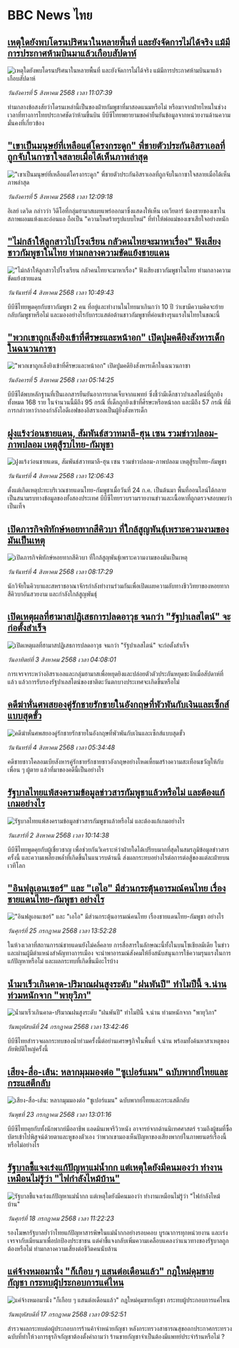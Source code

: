 # BBC News ไทย## [เหตุใดยังพบโดรนปริศนาในหลายพื้นที่ และยังจัดการไม่ได้จริง แม้มีการประกาศห้ามบินมาแล้วเกือบสัปดาห์ ](https://www.bbc.com/thai/articles/cy0qyggevg8o?at_medium=RSS&at_campaign=rss?at_campaign=githubrss)![เหตุใดยังพบโดรนปริศนาในหลายพื้นที่ และยังจัดการไม่ได้จริง แม้มีการประกาศห้ามบินมาแล้วเกือบสัปดาห์ ](https://ichef.bbci.co.uk/ace/ws/240/cpsprodpb/1556/live/ca95a9d0-71e9-11f0-a1e8-610c1441d003.jpg)_วันอังคารที่ 5 สิงหาคม 2568 เวลา 11:07:39_ท่ามกลางข้อสงสัยว่าโดรนเหล่านี้เป็นของฝ่ายกัมพูชาที่มาสอดแนมหรือไม่ หรือมาจากฝ่ายไหนในช่วงเวลาที่ทางการไทยประกาศชัดว่าห้ามขึ้นบิน บีบีซีไทยพยายามขอคำยืนยันข้อมูลจากหน่วยงานด้านความมั่นคงที่เกี่ยวข้อง## ["เขาเป็นมนุษย์ที่เหลือแต่โครงกระดูก" พี่ชายตัวประกันอิสราเอลที่ถูกจับในกาซาใจสลายเมื่อได้เห็นภาพล่าสุด](https://www.bbc.com/thai/articles/cyvnq721e58o?at_medium=RSS&at_campaign=rss?at_campaign=githubrss)!["เขาเป็นมนุษย์ที่เหลือแต่โครงกระดูก" พี่ชายตัวประกันอิสราเอลที่ถูกจับในกาซาใจสลายเมื่อได้เห็นภาพล่าสุด](https://ichef.bbci.co.uk/ace/ws/240/cpsprodpb/40f2/live/10b5a0c0-71c5-11f0-89ea-4d6f9851f623.jpg)_วันอังคารที่ 5 สิงหาคม 2568 เวลา 12:09:18_อิเลย์ เดวิด กล่าวว่า วิดีโอที่กลุ่มฮามาสเผยแพร่ออกมาซึ่งแสดงให้เห็น เอเวียตาร์ น้องชายของเขาในสภาพผอมแห้งและอ่อนแอ ถือเป็น "ความโหดร้ายรูปแบบใหม่" ที่ทำให้พ่อแม่ของเขาเสียใจอย่างหนัก## ["ไม่กล้าให้ลูกสาวไปโรงเรียน กลัวคนไทยจะมาหาเรื่อง" ฟังเสียงชาวกัมพูชาในไทย ท่ามกลางความขัดแย้งชายแดน](https://www.bbc.com/thai/articles/c0ql09z8zkvo?at_medium=RSS&at_campaign=rss?at_campaign=githubrss)!["ไม่กล้าให้ลูกสาวไปโรงเรียน กลัวคนไทยจะมาหาเรื่อง" ฟังเสียงชาวกัมพูชาในไทย ท่ามกลางความขัดแย้งชายแดน](https://ichef.bbci.co.uk/ace/ws/240/cpsprodpb/2f9d/live/de5e9ec0-6e99-11f0-af20-030418be2ca5.jpg)_วันจันทร์ที่ 4 สิงหาคม 2568 เวลา 10:49:43_บีบีซีไทยพูดคุยกับชาวกัมพูชา 2 คน ที่อยู่และทำงานในไทยมาเกินกว่า 10 ปี ว่าเขามีความคิดจะย้ายกลับกัมพูชาหรือไม่ และมองอย่างไรกับกระแสต่อต้านชาวกัมพูชาที่ค่อนข้างรุนแรงในไทยในขณะนี้## ["พวกเขาถูกเล็งยิงเข้าที่ศีรษะและหน้าอก" เปิดปูมคดียิงสังหารเด็กในฉนวนกาซา ](https://www.bbc.com/thai/articles/clyj8y7e5k9o?at_medium=RSS&at_campaign=rss?at_campaign=githubrss)!["พวกเขาถูกเล็งยิงเข้าที่ศีรษะและหน้าอก" เปิดปูมคดียิงสังหารเด็กในฉนวนกาซา ](https://ichef.bbci.co.uk/ace/ws/240/cpsprodpb/fbd3/live/2f7b8830-6d33-11f0-af20-030418be2ca5.jpg)_วันอังคารที่ 5 สิงหาคม 2568 เวลา 05:14:25_บีบีซีได้พบหลักฐานที่เป็นเอกสารยืนยันอาการบาดเจ็บจากแพทย์ ซึ่งชี้ว่ามีเด็กชาวปาเลสไตน์ที่ถูกยิงทั้งหมด 168 ราย ในจำนวนนี้มีถึง 95 กรณี ที่เด็กถูกยิงเข้าที่ศีรษะหรือหน้าอก และมีถึง 57 กรณี ที่มีการกล่าวหาว่ากองกำลังไอดีเอฟของอิสราเอลเป็นผู้ยิงสังหารเด็ก## [ฝูงแร้งว่อนชายแดน, สัมพันธ์สวาทมาลี-ฮุน เซน รวมข่าวปลอม-ภาพปลอม เหตุสู้รบไทย-กัมพูชา](https://www.bbc.com/thai/articles/cr5r2ed7pqjo?at_medium=RSS&at_campaign=rss?at_campaign=githubrss)![ฝูงแร้งว่อนชายแดน, สัมพันธ์สวาทมาลี-ฮุน เซน รวมข่าวปลอม-ภาพปลอม เหตุสู้รบไทย-กัมพูชา](https://ichef.bbci.co.uk/ace/ws/240/cpsprodpb/98a1/live/41a45d50-7118-11f0-8dbd-f3d32ebd3327.png)_วันจันทร์ที่ 4 สิงหาคม 2568 เวลา 12:06:43_ตั้งแต่เกิดเหตุปะทะบริเวณชายแดนไทย-กัมพูชาเมื่อวันที่ 24 ก.ค. เป็นต้นมา พื้นที่ออนไลน์ได้กลายเป็นสนามรบทางข้อมูลของทั้งสองประเทศ บีบีซีไทยรวบรวมรายงานข่าวและเนื้อหาที่ถูกตรวจสอบพบว่าเป็นเท็จ## [เปิดภารกิจพิทักษ์หอยทากสีคิวบา ที่ใกล้สูญพันธุ์เพราะความงามของมันเป็นเหตุ](https://www.bbc.com/thai/articles/cn5e2k6zdgdo?at_medium=RSS&at_campaign=rss?at_campaign=githubrss)![เปิดภารกิจพิทักษ์หอยทากสีคิวบา ที่ใกล้สูญพันธุ์เพราะความงามของมันเป็นเหตุ](https://ichef.bbci.co.uk/ace/ws/240/cpsprodpb/3d67/live/8dec6500-6ed3-11f0-ad0c-035b9044855d.jpg)_วันจันทร์ที่ 4 สิงหาคม 2568 เวลา 08:17:29_นักวิจัยในคิวบาและสหราชอาณาจักรกำลังทำงานร่วมกันเพื่อเปิดเผยความลับทางชีววิทยาของหอยทากสีคิวบาอันสวยงาม และกำลังใกล้สูญพันธุ์## [เปิดเหตุผลที่ฮามาสปฏิเสธการปลดอาวุธ จนกว่า "รัฐปาเลสไตน์" จะก่อตั้งสำเร็จ](https://www.bbc.com/thai/articles/c98ly234prjo?at_medium=RSS&at_campaign=rss?at_campaign=githubrss)![เปิดเหตุผลที่ฮามาสปฏิเสธการปลดอาวุธ จนกว่า "รัฐปาเลสไตน์" จะก่อตั้งสำเร็จ](https://ichef.bbci.co.uk/ace/ws/240/cpsprodpb/bccd/live/da2d7ce0-6fc5-11f0-8ffe-3df81ff67cb1.png)_วันอาทิตย์ที่ 3 สิงหาคม 2568 เวลา 04:08:01_การเจรจาระหว่างอิสราเอลและกลุ่มฮามาสเพื่อหยุดยิงและปล่อยตัวตัวประกันหยุดชะงักเมื่อสัปดาห์ที่แล้ว แล้วการรับรองรัฐปาเลสไตน์ของชาติตะวันตกบางประเทศจะเกิดขึ้นหรือไม่## [คดีฆ่าหั่นศพสยองคู่รักชายรักชายในอังกฤษที่พัวพันกับเงินและเซ็กส์แบบสุดขั้ว](https://www.bbc.com/thai/articles/ckgyz7wg4l5o?at_medium=RSS&at_campaign=rss?at_campaign=githubrss)![คดีฆ่าหั่นศพสยองคู่รักชายรักชายในอังกฤษที่พัวพันกับเงินและเซ็กส์แบบสุดขั้ว](https://ichef.bbci.co.uk/ace/ws/240/cpsprodpb/8357/live/18b28720-6234-11f0-b903-f515e3045d80.jpg)_วันจันทร์ที่ 4 สิงหาคม 2568 เวลา 05:34:48_คดีชายชาวโคลอมเบียสังหารคู่รักชายรักชายชาวอังกฤษอย่างโหดเหี้ยมสร้างความสะเทือนขวัญให้กับเพื่อน ๆ ผู้ตาย แล้วที่มาของคดีนี้เป็นอย่างไร## [รัฐบาลไทยแพ้สงครามข้อมูลข่าวสารกัมพูชาแล้วหรือไม่ และต้องแก้เกมอย่างไร](https://www.bbc.com/thai/articles/cvgn9vln435o?at_medium=RSS&at_campaign=rss?at_campaign=githubrss)![รัฐบาลไทยแพ้สงครามข้อมูลข่าวสารกัมพูชาแล้วหรือไม่ และต้องแก้เกมอย่างไร](https://ichef.bbci.co.uk/ace/ws/240/cpsprodpb/5bec/live/4c94aa70-6f7a-11f0-af20-030418be2ca5.jpg)_วันเสาร์ที่ 2 สิงหาคม 2568 เวลา 10:14:38_บีบีซีไทยพูดคุยกับผู้เชี่ยวชาญ เพื่อช่วยกันวิเคราะห์ว่าฝ่ายใดได้เปรียบมากที่สุดในสมรภูมิข้อมูลข่าวสารครั้งนี้ และความเพลี่ยงพล้ำที่เกิดขึ้นในแนวรบด้านนี้ ส่งผลกระทบอย่างไรต่อการต่อสู้ของแต่ละฝ่ายบนเวทีโลก## ["อินฟลูเอนเซอร์" และ "เอไอ" มีส่วนกระตุ้นอารมณ์คนไทย เรื่องชายแดนไทย-กัมพูชา อย่างไร](https://www.bbc.com/thai/articles/cj0m0d7gm88o?at_medium=RSS&at_campaign=rss?at_campaign=githubrss)!["อินฟลูเอนเซอร์" และ "เอไอ" มีส่วนกระตุ้นอารมณ์คนไทย เรื่องชายแดนไทย-กัมพูชา อย่างไร](https://ichef.bbci.co.uk/ace/ws/240/cpsprodpb/f22e/live/76f14110-695e-11f0-89ea-4d6f9851f623.jpg)_วันศุกร์ที่ 25 กรกฎาคม 2568 เวลา 13:52:28_ในห้วงเวลาที่สถานการณ์ชายแดนยังไม่คลี่คลาย การสื่อสารในลักษณะนี้ทั้งในบนโซเชียลมีเดีย ในข่าว และผ่านผู้มีตำแหน่งสำคัญทางการเมือง จะนำพาอารมณ์สังคมให้ยิ่งสนับสนุนการใช้ความรุนแรงในการแก้ปัญหาหรือไม่ และผลกระทบที่เกิดขึ้นมีอะไรบ้าง## [น้ำมาเร็วเกินคาด-ปริมาณฝนสูงระดับ "ฝนพันปี" ทำไมปีนี้ จ.น่าน ท่วมหนักจาก "พายุวิภา"](https://www.bbc.com/thai/articles/c3ene8x44yno?at_medium=RSS&at_campaign=rss?at_campaign=githubrss)![น้ำมาเร็วเกินคาด-ปริมาณฝนสูงระดับ "ฝนพันปี" ทำไมปีนี้ จ.น่าน ท่วมหนักจาก "พายุวิภา"](https://ichef.bbci.co.uk/ace/ws/240/cpsprodpb/6acf/live/6eba5ce0-68b2-11f0-af20-030418be2ca5.jpg)_วันพฤหัสบดีที่ 24 กรกฎาคม 2568 เวลา 13:42:46_บีบีซีไทยสำรวจผลกระทบของน้ำท่วมครั้งนี้ต่อย่านเศรษฐกิจในพื้นที่ จ.น่าน พร้อมทั้งค้นหาสาเหตุของภัยพิบัติใหญ่ครั้งนี้## [เสียง-สื่อ-เส้น: หลากมุมมองต่อ "ซูเปอร์แมน" ฉบับพากย์ไทยและกระแสตีกลับ](https://www.bbc.com/thai/articles/cvgnj92pnlxo?at_medium=RSS&at_campaign=rss?at_campaign=githubrss)![เสียง-สื่อ-เส้น: หลากมุมมองต่อ "ซูเปอร์แมน" ฉบับพากย์ไทยและกระแสตีกลับ](https://ichef.bbci.co.uk/ace/ws/240/cpsprodpb/bb38/live/df77d270-663f-11f0-89ea-4d6f9851f623.jpg)_วันพุธที่ 23 กรกฎาคม 2568 เวลา 13:01:16_บีบีซีไทยคุยกับทั้งนักพากย์มืออาชีพ แอดมินเพจรีวิวหนัง อาจารย์จากด้านนิเทศศาสตร์ รวมถึงผู้ชมที่ซื้อบัตรเข้าไปพิสูจน์ด้วยตาและหูของตัวเอง ว่าพวกเขามองเห็นปัญหาของเสียงพากย์ในภาพยนตร์เรื่องนี้หรือไม่อย่างไร## [รัฐบาลชี้แจงเร่งแก้ปัญหาแม่น้ำกก แต่เหตุใดยังมีคนมองว่า ทำงานเหมือนไม่รู้ว่า "ไฟกำลังไหม้บ้าน"](https://www.bbc.com/thai/articles/cd6g9wp43w9o?at_medium=RSS&at_campaign=rss?at_campaign=githubrss)![รัฐบาลชี้แจงเร่งแก้ปัญหาแม่น้ำกก แต่เหตุใดยังมีคนมองว่า ทำงานเหมือนไม่รู้ว่า "ไฟกำลังไหม้บ้าน"](https://ichef.bbci.co.uk/ace/ws/240/cpsprodpb/f1f1/live/1b6aa550-63c0-11f0-af20-030418be2ca5.jpg)_วันศุกร์ที่ 18 กรกฎาคม 2568 เวลา 11:22:23_รองโฆษกรัฐบาลย้ำว่าไทยแก้ปัญหาสารพิษในแม่น้ำกกอย่างรอบคอบ บูรณาการทุกหน่วยงาน และเร่งเจรจากับเมียนมาเพื่อปกป้องประชาชน แต่คำชี้แจงกลับเพิ่มความเคลือบแคลงว่าแนวทางของรัฐบาลถูกต้องหรือไม่ ท่ามกลางความเสี่ยงต่อชีวิตคนนับล้าน## [แค่จ้างหมอมานั่ง "ก็เกือบ ๆ แสนต่อเดือนแล้ว" กฎใหม่คุมขายกัญชา กระทบผู้ประกอบการแค่ไหน](https://www.bbc.com/thai/articles/cy0w644x4ego?at_medium=RSS&at_campaign=rss?at_campaign=githubrss)![แค่จ้างหมอมานั่ง "ก็เกือบ ๆ แสนต่อเดือนแล้ว" กฎใหม่คุมขายกัญชา กระทบผู้ประกอบการแค่ไหน](https://ichef.bbci.co.uk/ace/ws/240/cpsprodpb/92fa/live/14fb3c50-62b4-11f0-83d2-4f671b8c1523.jpg)_วันพฤหัสบดีที่ 17 กรกฎาคม 2568 เวลา 09:52:51_สำรวจผลกระทบต่อผู้ประกอบการร้านค้าจำหน่ายกัญชา หลังกระทรวงสาธารณสุขออกประกาศกระทรวงฉบับที่ทำให้วงการธุรกิจกัญชาต้องตั้งคำถามว่า ร้านขายกัญชาจำเป็นต้องมีแพทย์ประจำร้านหรือไม่ ?
